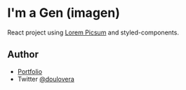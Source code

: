 # I'm a Gen (imagen)

React project using [Lorem Picsum](http://picsum.photos/) and styled-components.

## Author

- [Portfolio](https://doulovera.vercel.app/)
- Twitter [@doulovera](https://twitter.com/doulovera)
